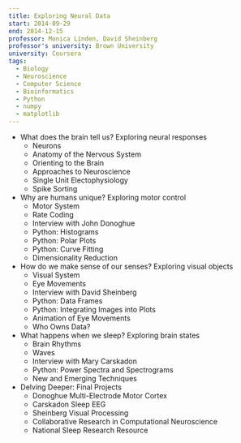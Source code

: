 ```yaml
---
title: Exploring Neural Data
start: 2014-09-29
end: 2014-12-15
professor: Monica Linden, David Sheinberg
professor's university: Brown University
university: Coursera
tags:
  - Biology
  - Neuroscience
  - Computer Science
  - Bioinformatics
  - Python
  - numpy
  - matplotlib
---
```

- What does the brain tell us? Exploring neural responses
  - Neurons
  - Anatomy of the Nervous System
  - Orienting to the Brain
  - Approaches to Neuroscience
  - Single Unit Electophysiology
  - Spike Sorting
- Why are humans unique? Exploring motor control
  - Motor System
  - Rate Coding
  - Interview with John Donoghue
  - Python: Histograms
  - Python: Polar Plots
  - Python: Curve Fitting
  - Dimensionality Reduction
- How do we make sense of our senses? Exploring visual objects
  - Visual System
  - Eye Movements
  - Interview with David Sheinberg
  - Python: Data Frames
  - Python: Integrating Images into Plots
  - Animation of Eye Movements
  - Who Owns Data?
- What happens when we sleep? Exploring brain states
  - Brain Rhythms
  - Waves
  - Interview with Mary Carskadon
  - Python: Power Spectra and Spectrograms
  - New and Emerging Techniques
- Delving Deeper: Final Projects
   - Donoghue Multi-Electrode Motor Cortex
   - Carskadon Sleep EEG
   - Sheinberg Visual Processing
   - Collaborative Research in Computational Neuroscience 
   - National Sleep Research Resource
